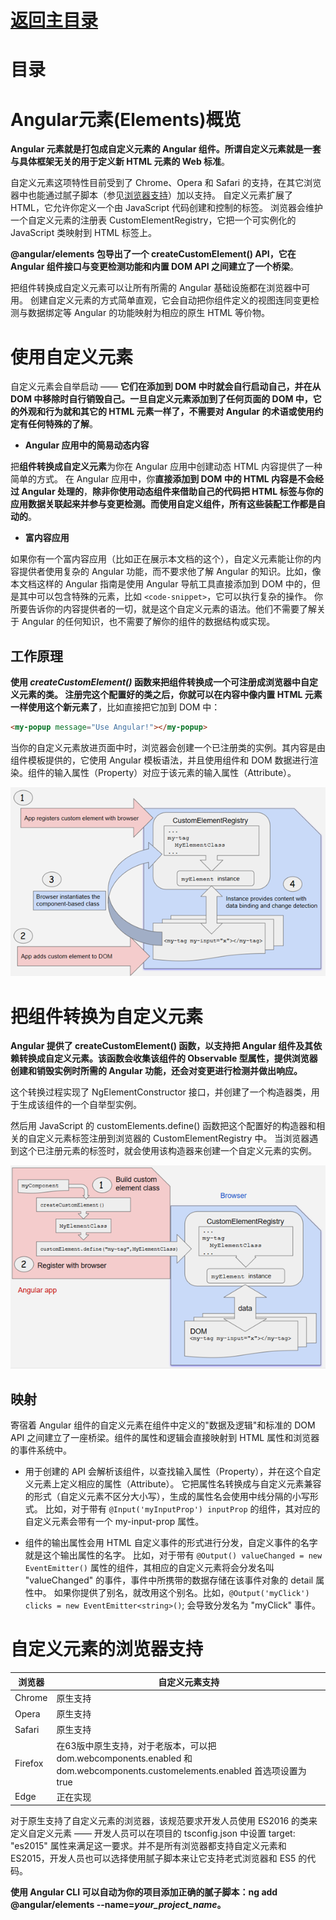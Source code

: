 # [返回主目录](Readme.md)<!-- omit in toc --> 

# 目录 <!-- omit in toc --> 

# Angular元素(Elements)概览
**Angular 元素就是打包成自定义元素的 Angular 组件。所谓自定义元素就是一套与具体框架无关的用于定义新 HTML 元素的 Web 标准**。

自定义元素这项特性目前受到了 Chrome、Opera 和 Safari 的支持，在其它浏览器中也能通过腻子脚本（参见[浏览器支持](https://www.angular.cn/guide/elements#browser-support)）加以支持。 自定义元素扩展了 HTML，它允许你定义一个由 JavaScript 代码创建和控制的标签。 浏览器会维护一个自定义元素的注册表 CustomElementRegistry，它把一个可实例化的 JavaScript 类映射到 HTML 标签上。

**@angular/elements 包导出了一个 createCustomElement() API，它在 Angular 组件接口与变更检测功能和内置 DOM API 之间建立了一个桥梁**。

把组件转换成自定义元素可以让所有所需的 Angular 基础设施都在浏览器中可用。 创建自定义元素的方式简单直观，它会自动把你组件定义的视图连同变更检测与数据绑定等 Angular 的功能映射为相应的原生 HTML 等价物。

# 使用自定义元素

自定义元素会自举启动 —— **它们在添加到 DOM 中时就会自行启动自己，并在从 DOM 中移除时自行销毁自己。一旦自定义元素添加到了任何页面的 DOM 中，它的外观和行为就和其它的 HTML 元素一样了，不需要对 Angular 的术语或使用约定有任何特殊的了解**。

- **Angular 应用中的简易动态内容**

把**组件转换成自定义元素**为你在 Angular 应用中创建动态 HTML 内容提供了一种简单的方式。 在 Angular 应用中，你**直接添加到 DOM 中的 HTML 内容是不会经过 Angular 处理的**，**除非你使用动态组件来借助自己的代码把 HTML 标签与你的应用数据关联起来并参与变更检测。而使用自定义组件，所有这些装配工作都是自动的**。

- **富内容应用**

如果你有一个富内容应用（比如正在展示本文档的这个），自定义元素能让你的内容提供者使用复杂的 Angular 功能，而不要求他了解 Angular 的知识。比如，像本文档这样的 Angular 指南是使用 Angular 导航工具直接添加到 DOM 中的，但是其中可以包含特殊的元素，比如 `<code-snippet>`，它可以执行复杂的操作。 你所要告诉你的内容提供者的一切，就是这个自定义元素的语法。他们不需要了解关于 Angular 的任何知识，也不需要了解你的组件的数据结构或实现。

## 工作原理

**使用 *createCustomElement()* 函数来把组件转换成一个可注册成浏览器中自定义元素的类。 注册完这个配置好的类之后，你就可以在内容中像内置 HTML 元素一样使用这个新元素了**，比如直接把它加到 DOM 中：

```html
<my-popup message="Use Angular!"></my-popup>
```
当你的自定义元素放进页面中时，浏览器会创建一个已注册类的实例。其内容是由组件模板提供的，它使用 Angular 模板语法，并且使用组件和 DOM 数据进行渲染。组件的输入属性（Property）对应于该元素的输入属性（Attribute）。

![image](images/02.07-组件与模板-Angular自定义元素/customElement1.png)

# 把组件转换为自定义元素

**Angular 提供了 createCustomElement() 函数，以支持把 Angular 组件及其依赖转换成自定义元素。该函数会收集该组件的 Observable 型属性，提供浏览器创建和销毁实例时所需的 Angular 功能，还会对变更进行检测并做出响应。**

这个转换过程实现了 NgElementConstructor 接口，并创建了一个构造器类，用于生成该组件的一个自举型实例。

然后用 JavaScript 的 customElements.define() 函数把这个配置好的构造器和相关的自定义元素标签注册到浏览器的 CustomElementRegistry 中。 当浏览器遇到这个已注册元素的标签时，就会使用该构造器来创建一个自定义元素的实例。

![image](images/02.07-组件与模板-Angular自定义元素/createElement.png)

## 映射
寄宿着 Angular 组件的自定义元素在组件中定义的"数据及逻辑"和标准的 DOM API 之间建立了一座桥梁。组件的属性和逻辑会直接映射到 HTML 属性和浏览器的事件系统中。

- 用于创建的 API 会解析该组件，以查找输入属性（Property），并在这个自定义元素上定义相应的属性（Attribute）。 它把属性名转换成与自定义元素兼容的形式（自定义元素不区分大小写），生成的属性名会使用中线分隔的小写形式。 比如，对于带有 `@Input('myInputProp') inputProp` 的组件，其对应的自定义元素会带有一个 my-input-prop 属性。

- 组件的输出属性会用 HTML 自定义事件的形式进行分发，自定义事件的名字就是这个输出属性的名字。 比如，对于带有 `@Output() valueChanged = new EventEmitter()` 属性的组件，其相应的自定义元素将会分发名叫 "valueChanged" 的事件，事件中所携带的数据存储在该事件对象的 detail 属性中。 如果你提供了别名，就改用这个别名。比如，`@Output('myClick') clicks = new EventEmitter<string>()`; 会导致分发名为 "myClick" 事件。

# 自定义元素的浏览器支持
浏览器|自定义元素支持
--|--
Chrome|原生支持
Opera|原生支持
Safari|原生支持
Firefox|在63版中原生支持，对于老版本，可以把 dom.webcomponents.enabled 和 dom.webcomponents.customelements.enabled 首选项设置为 true
Edge|正在实现

对于原生支持了自定义元素的浏览器，该规范要求开发人员使用 ES2016 的类来定义自定义元素 —— 开发人员可以在项目的 tsconfig.json 中设置 target: "es2015" 属性来满足这一要求。并不是所有浏览器都支持自定义元素和 ES2015，开发人员也可以选择使用腻子脚本来让它支持老式浏览器和 ES5 的代码。

**使用 Angular CLI 可以自动为你的项目添加正确的腻子脚本：ng add @angular/elements --name=*your_project_name*。**
